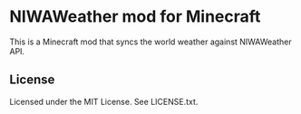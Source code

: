 # NIWAWeather mod for Minecraft

This is a Minecraft mod that syncs the world weather against NIWAWeather API.

## License

Licensed under the MIT License. See LICENSE.txt.

